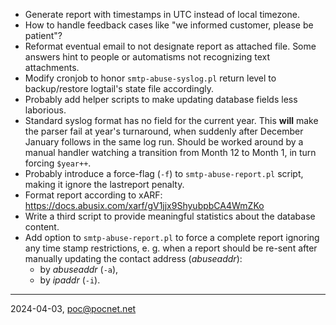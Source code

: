 - Generate report with timestamps in UTC instead of local timezone.
- How to handle feedback cases like "we informed customer, please be patient"?
- Reformat eventual email to not designate report as attached file. Some answers hint to people or automatisms not recognizing text attachments.
- Modify cronjob to honor `smtp-abuse-syslog.pl` return level to backup/restore logtail's state file accordingly.
- Probably add helper scripts to make updating database fields less laborious.
- Standard syslog format has no field for the current year. This **will** make the parser fail at year's turnaround, when suddenly after December January follows in the same log run. Should be worked around by a manual handler watching a transition from Month 12 to Month 1, in turn forcing `$year++`.
- Probably introduce a force-flag (`-f`) to `smtp-abuse-report.pl` script, making it ignore the lastreport penalty.
- Format report according to xARF: https://docs.abusix.com/xarf/gV1jjx9ShyubpbCA4WmZKo
- Write a third script to provide meaningful statistics about the database content.
- Add option to `smtp-abuse-report.pl` to force a complete report ignoring any time stamp restrictions, e. g. when a report should be re-sent after manually updating the contact address (*abuseaddr*):
   - by *abuseaddr* (`-a`),
   - by *ipaddr* (`-i`).

----

2024-04-03, poc@pocnet.net
